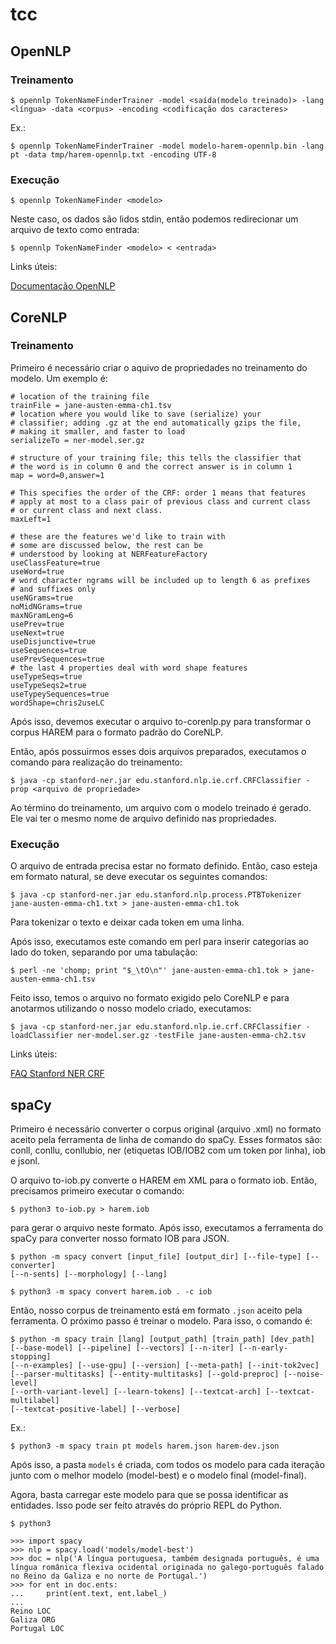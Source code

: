 # tcc

## OpenNLP

### Treinamento

```
$ opennlp TokenNameFinderTrainer -model <saída(modelo treinado)> -lang <língua> -data <corpus> -encoding <codificação dos caracteres>
```

Ex.:

```
$ opennlp TokenNameFinderTrainer -model modelo-harem-opennlp.bin -lang pt -data tmp/harem-opennlp.txt -encoding UTF-8
```

### Execução

```
$ opennlp TokenNameFinder <modelo>
```

Neste caso, os dados são lidos stdin, então podemos redirecionar um arquivo de texto como entrada:

```
$ opennlp TokenNameFinder <modelo> < <entrada>
```

Links úteis:

[Documentação OpenNLP](https://opennlp.apache.org/docs/1.5.3/manual/opennlp.html#tools.namefind)

## CoreNLP

### Treinamento

Primeiro é necessário criar o aquivo de propriedades no treinamento do modelo.
Um exemplo é:

```
# location of the training file
trainFile = jane-austen-emma-ch1.tsv
# location where you would like to save (serialize) your
# classifier; adding .gz at the end automatically gzips the file,
# making it smaller, and faster to load
serializeTo = ner-model.ser.gz

# structure of your training file; this tells the classifier that
# the word is in column 0 and the correct answer is in column 1
map = word=0,answer=1

# This specifies the order of the CRF: order 1 means that features
# apply at most to a class pair of previous class and current class
# or current class and next class.
maxLeft=1

# these are the features we'd like to train with
# some are discussed below, the rest can be
# understood by looking at NERFeatureFactory
useClassFeature=true
useWord=true
# word character ngrams will be included up to length 6 as prefixes
# and suffixes only
useNGrams=true
noMidNGrams=true
maxNGramLeng=6
usePrev=true
useNext=true
useDisjunctive=true
useSequences=true
usePrevSequences=true
# the last 4 properties deal with word shape features
useTypeSeqs=true
useTypeSeqs2=true
useTypeySequences=true
wordShape=chris2useLC
```

Após isso, devemos executar o arquivo to-corenlp.py para transformar o corpus HAREM para o formato padrão do CoreNLP.

Então, após possuirmos esses dois arquivos preparados, executamos o comando para realização do treinamento:

```
$ java -cp stanford-ner.jar edu.stanford.nlp.ie.crf.CRFClassifier -prop <arquivo de propriedade>
```

Ao término do treinamento, um arquivo com o modelo treinado é gerado. Ele vai ter o mesmo nome de arquivo definido nas propriedades.

### Execução

O arquivo de entrada precisa estar no formato definido. Então, caso esteja em formato natural, se deve executar os seguintes comandos:

```
$ java -cp stanford-ner.jar edu.stanford.nlp.process.PTBTokenizer jane-austen-emma-ch1.txt > jane-austen-emma-ch1.tok
```

Para tokenizar o texto e deixar cada token em uma linha.

Após isso, executamos este comando em perl para inserir categorias ao lado do token, separando por uma tabulação:

```
$ perl -ne 'chomp; print "$_\tO\n"' jane-austen-emma-ch1.tok > jane-austen-emma-ch1.tsv
```

Feito isso, temos o arquivo no formato exigido pelo CoreNLP e para anotarmos utilizando o nosso modelo criado, executamos:

```
$ java -cp stanford-ner.jar edu.stanford.nlp.ie.crf.CRFClassifier -loadClassifier ner-model.ser.gz -testFile jane-austen-emma-ch2.tsv
```

Links úteis:

[FAQ Stanford NER CRF](https://nlp.stanford.edu/software/crf-faq.html#a)

## spaCy

Primeiro é necessário converter o corpus original (arquivo .xml) no formato aceito pela ferramenta de linha de comando do spaCy. Esses formatos são: conll, conllu, conllubio, ner (etiquetas IOB/IOB2 com um token por linha), iob e jsonl.

O arquivo to-iob.py converte o HAREM em XML para o formato iob. Então, precisamos primeiro executar o comando:

```
$ python3 to-iob.py > harem.iob
```

para gerar o arquivo neste formato. Após isso, executamos a ferramenta do spaCy para converter nosso formato IOB para JSON.

```
$ python -m spacy convert [input_file] [output_dir] [--file-type] [--converter]
[--n-sents] [--morphology] [--lang]
```
```
$ python3 -m spacy convert harem.iob . -c iob
```

Então, nosso corpus de treinamento está em formato `.json` aceito pela ferramenta.
O próximo passo é treinar o modelo. Para isso, o comando é:

```
$ python -m spacy train [lang] [output_path] [train_path] [dev_path]
[--base-model] [--pipeline] [--vectors] [--n-iter] [--n-early-stopping]
[--n-examples] [--use-gpu] [--version] [--meta-path] [--init-tok2vec]
[--parser-multitasks] [--entity-multitasks] [--gold-preproc] [--noise-level]
[--orth-variant-level] [--learn-tokens] [--textcat-arch] [--textcat-multilabel]
[--textcat-positive-label] [--verbose]
```

Ex.:

```
$ python3 -m spacy train pt models harem.json harem-dev.json
```

Após isso, a pasta `models` é criada, com todos os modelo para cada iteração junto com o melhor modelo (model-best) e o modelo final (model-final).

Agora, basta carregar este modelo para que se possa identificar as entidades. Isso pode ser feito através do próprio REPL do Python.

```
$ python3

>>> import spacy
>>> nlp = spacy.load('models/model-best')
>>> doc = nlp('A língua portuguesa, também designada português, é uma língua românica flexiva ocidental originada no galego-português falado no Reino da Galiza e no norte de Portugal.')
>>> for ent in doc.ents:
...     print(ent.text, ent.label_)
...
Reino LOC
Galiza ORG
Portugal LOC
```
